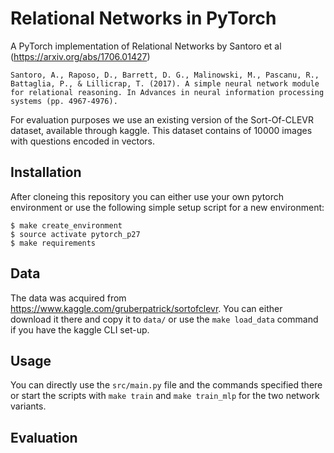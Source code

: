# Relational Networks in PyTorch

A PyTorch implementation of Relational Networks by Santoro et al (https://arxiv.org/abs/1706.01427)

	Santoro, A., Raposo, D., Barrett, D. G., Malinowski, M., Pascanu, R., Battaglia, P., & Lillicrap, T. (2017). A simple neural network module for relational reasoning. In Advances in neural information processing systems (pp. 4967-4976).

For evaluation purposes we use an existing version of the Sort-Of-CLEVR dataset, available through kaggle. This dataset contains of 10000 images with questions encoded in vectors.

## Installation

After cloneing this repository you can either use your own pytorch environment or use the following simple setup script for a new environment:

```
$ make create_environment
$ source activate pytorch_p27
$ make requirements
```

## Data

The data was acquired from https://www.kaggle.com/gruberpatrick/sortofclevr. You can either download it there and copy it to `data/` or use the `make load_data` command if you have the kaggle CLI set-up.

## Usage

You can directly use the `src/main.py` file and the commands specified there or start the scripts with `make train` and `make train_mlp` for the two network variants.

## Evaluation

